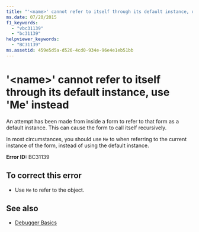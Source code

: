 ```yaml
---
title: "'<name>' cannot refer to itself through its default instance, use 'Me' instead"
ms.date: 07/20/2015
f1_keywords: 
  - "vbc31139"
  - "bc31139"
helpviewer_keywords: 
  - "BC31139"
ms.assetid: 459e5d5a-d526-4cd0-934e-96e4e1eb51bb
---
```

# '\<name>' cannot refer to itself through its default instance, use 'Me' instead
An attempt has been made from inside a form to refer to that form as a default instance. This can cause the form to call itself recursively.  
  
 In most circumstances, you should use `Me` to when referring to the current instance of the form, instead of using the default instance.  
  
 **Error ID:** BC31139  
  
## To correct this error  
  
- Use `Me` to refer to the object.  
  
## See also

- [Debugger Basics](/visualstudio/debugger/debugger-feature-tour)
